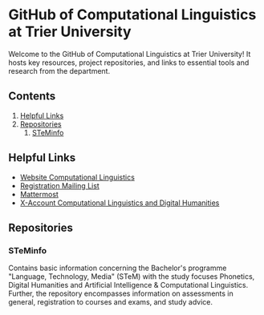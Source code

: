 # GitHub of Computational Linguistics at Trier University

Welcome to the GitHub of Computational Linguistics at Trier University!  It hosts key resources, project repositories, and links to essential tools and research from the department.

## **Contents**
1. [Helpful Links](#links)
2. [Repositories](#Repositories)
    1. [STeMinfo](#STeMinfo)



## **Helpful Links**
- [Website Computational Linguistics](https://www.uni-trier.de/en/universitaet/fachbereiche-faecher/fachbereich-ii/faecher/computational-linguistics-and-digital-humanities/home)
- [Registration Mailing List](https://www.uni-trier.de/universitaet/fachbereiche-faecher/fachbereich-ii/faecher/computerlinguistik-und-digital-humanities/organisation/e-mail-verteiler)
- [Mattermost](https://mattermost.gitlab.rlp.net/cldh-trier/channels/town-square)
- [X-Account Computational Linguistics and Digital Humanities](https://twitter.com/cldh_trier)



## **Repositories**
### **STeMinfo**
Contains basic information concerning the Bachelor's programme "Language, Technology, Media" (STeM) with the study focuses Phonetics, Digital Humanities and Artificial Intelligence & Computational Linguistics. Further, the repository encompasses information on assessments in general, registration to courses and exams, and study advice. 
